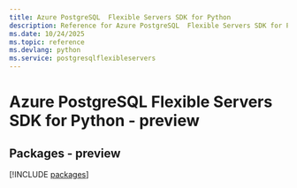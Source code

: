 ```yaml
---
title: Azure PostgreSQL  Flexible Servers SDK for Python
description: Reference for Azure PostgreSQL  Flexible Servers SDK for Python
ms.date: 10/24/2025
ms.topic: reference
ms.devlang: python
ms.service: postgresqlflexibleservers
---
```

# Azure PostgreSQL  Flexible Servers SDK for Python - preview
## Packages - preview
[!INCLUDE [packages](postgresql--flexible-servers-index.md)]